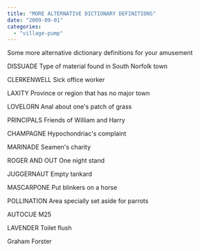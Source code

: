 ```yaml
---
title: "MORE ALTERNATIVE DICTIONARY DEFINITIONS"
date: "2009-09-01"
categories: 
  - "village-pump"
---
```


Some more alternative dictionary definitions for your amusement

DISSUADE Type of material found in South Norfolk town

CLERKENWELL Sick office worker

LAXITY Province or region that has no major town

LOVELORN Anal about one's patch of grass

PRINCIPALS Friends of William and Harry

CHAMPAGNE Hypochondriac's complaint

MARINADE Seamen's charity

ROGER AND OUT One night stand

JUGGERNAUT Empty tankard

MASCARPONE Put blinkers on a horse

POLLINATION Area specially set aside for parrots

AUTOCUE M25

LAVENDER Toilet flush

Graham Forster

